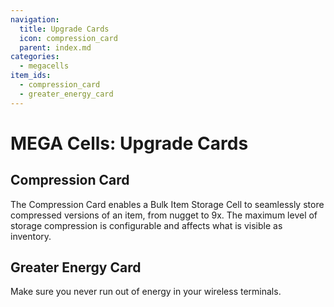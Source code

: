 ```yaml
---
navigation:
  title: Upgrade Cards
  icon: compression_card
  parent: index.md
categories:
  - megacells
item_ids:
  - compression_card
  - greater_energy_card
---
```


# MEGA Cells: Upgrade Cards

## Compression Card

The Compression Card enables a Bulk Item Storage Cell to seamlessly store compressed versions of an item, from nugget to 9x. The maximum level of storage compression is configurable and affects what is visible as inventory.

<RecipeFor id="compression_card" />

## Greater Energy Card

Make sure you never run out of energy in your wireless terminals.

<RecipeFor id="greater_energy_card" />


